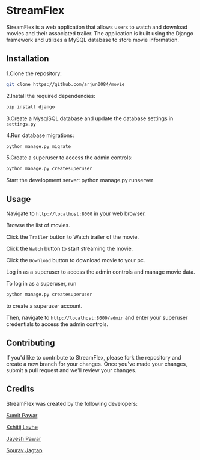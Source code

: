 # StreamFlex
StreamFlex is a web application that allows users to watch and download movies and their associated trailer. The application is built using the Django framework and utilizes a MySQL database to store movie information.

## Installation
1.Clone the repository: 
```bash
git clone https://github.com/arjun0084/movie
```
2.Install the required dependencies: 
```bash
pip install django
```
3.Create a MysqlSQL database and update the database settings in ```settings.py```

4.Run database migrations:
```bash
python manage.py migrate
```
5.Create a superuser to access the admin controls:
```bash
python manage.py createsuperuser
```
Start the development server: python manage.py runserver
## Usage
Navigate to ```http://localhost:8000``` in your web browser.

Browse the list of movies.

Click the ```Trailer``` button to Watch trailer of the movie.

Click the ```Watch``` button to start streaming the movie.

Click the ```Download``` button to download movie to your pc.

Log in as a superuser to access the admin controls and manage movie data.

To log in as a superuser, run 
```bash
python manage.py createsuperuser
```
 to create a superuser account. 

Then, navigate to ```http://localhost:8000/admin``` and enter your superuser credentials to access the admin controls.

## Contributing
If you'd like to contribute to StreamFlex, please fork the repository and create a new branch for your changes. Once you've made your changes, submit a pull request and we'll review your changes.

## Credits
StreamFlex was created by the following developers:

[Sumit Pawar](https://github.com/sp0759)

[Kshitij Lavhe](https://github.com/arjun0084)

[Jayesh Pawar](https://github.com/jayesh12p)

[Sourav Jagtap](https://github.com/resist15)


